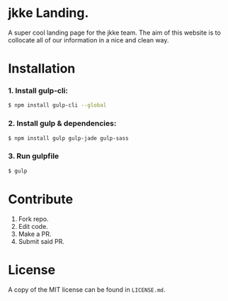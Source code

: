 # jkke Landing.

A super cool landing page for the jkke team. The aim of this website is to collocate all of our information in a nice and clean way. 

# Installation

### 1. Install gulp-cli:

```sh
$ npm install gulp-cli --global
```

### 2. Install gulp & dependencies:
```sh
$ npm install gulp gulp-jade gulp-sass
```

### 3. Run gulpfile
```sh
$ gulp
```

# Contribute

1. Fork repo.
2. Edit code.
3. Make a PR.
4. Submit said PR.

# License

A copy of the MIT license can be found in `LICENSE.md`.